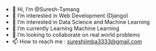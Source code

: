 - 👋 Hi, I’m @Suresh-Tamang
-  👀 I’m interested in Web Development (Django)
- 👀 I’m interested in Data Science and Machine Learning
- 🌱 I’m currently Learning Machine Learning
- 💞️ I’m looking to collaborate on real world problems
- 📫 How to reach me : sureshjimba3333@gmail.com

<!---
Suresh-Tamang/Suresh-Tamang is a ✨ special ✨ repository because its `README.md` (this file) appears on your GitHub profile.
You can click the Preview link to take a look at your changes.
--->
